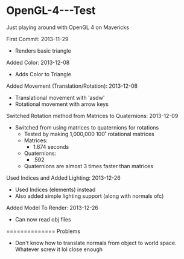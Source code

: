 OpenGL-4---Test
===============

Just playing around with OpenGL 4 on Mavericks

First Commit: 2013-11-29
- Renders basic triangle 

Added Color: 2013-12-08
- Adds Color to Triangle

Added Movement (Translation/Rotation): 2013-12-08
- Translational movement with 'asdw'
- Rotational movement with arrow keys

Switched Rotation method from Matrices to Quaternions: 2013-12-09
- Switched from using matrices to quaternions for rotations
  - Tested by making 1,000,000 100˚ rotational matrices
  - Matrices:
    - 1.674 seconds
  - Quaternions: 
    - .592
  - Quaternions are almost 3 times faster than matrices
  

Used Indices and Added Lighting: 2013-12-26
- Used Indices (elements) instead
- Also added simple lighting support (along with normals ofc)

Added Model To Render: 2013-12-26
- Can now read obj files


==============
Problems

- Don't know how to translate normals from object to world space. Whatever screw it lol close enough